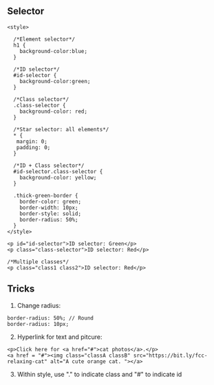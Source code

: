 ## Selector

```
<style>

  /*Element selector*/
  h1 {
    background-color:blue;
  }
  
  /*ID selector*/
  #id-selector {
    background-color:green;
  }
  
  /*Class selector*/
  .class-selector {
    background-color: red;
  }

  /*Star selector: all elements*/
  * {
   margin: 0;
   padding: 0;
  }

  /*ID + Class selector*/
  #id-selector.class-selector {
    background-color: yellow;
  }

  .thick-green-border {
    border-color: green;
    border-width: 10px;
    border-style: solid;
    border-radius: 50%;
  }
</style>

<p id="id-selector">ID selector: Green</p>
<p class="class-selector">ID selector: Red</p>

/*Multiple classes*/
<p class="class1 class2">ID selector: Red</p>
```

## Tricks
1. Change radius:  
```
border-radius: 50%; // Round
border-radius: 10px; 
```
2. Hyperlink for text and pitcure:  
```
<p>Click here for <a href="#">cat photos</a>.</p>   
<a href = "#"><img class="classA classB" src="https://bit.ly/fcc-relaxing-cat" alt="A cute orange cat. "></a>
```
3. Within style, use "." to indicate class and "#" to indicate id  
